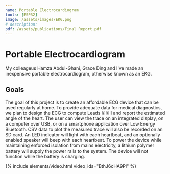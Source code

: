 ```yaml
---
name: Portable Electrocardiogram
tools: [ESP32]
image: /assets/images/EKG.png
# description:
pdf: /assets/publications/Final Report.pdf
---
```


# Portable Electrocardiogram

My colleageus Hamza Abdul-Ghani, Grace Ding and I've made an inexpensive portable electrocardiogram, otherwise known as an EKG.

## Goals

The goal of this project is to create an affordable ECG device that can be used regularly at home. To provide adequate data for medical diagnostics, we plan to design the ECG to compute Leads I/II/III and report the estimated angle of the heart. The user can view the trace on an integrated display, on a computer over USB, or on a smartphone application over Low Energy Bluetooth. CSV data to plot the measured trace will also be recorded on an SD card. An LED indicator will light with each heartbeat, and an optionally enabled speaker will beep with each heartbeat. To power the device while maintaining enforced isolation from mains electricity, a lithium polymer battery will supply the power rails to the system. The device will not function while the battery is charging.

{% include elements/video.html video_ids="BthJ6cHA9PI" %}
